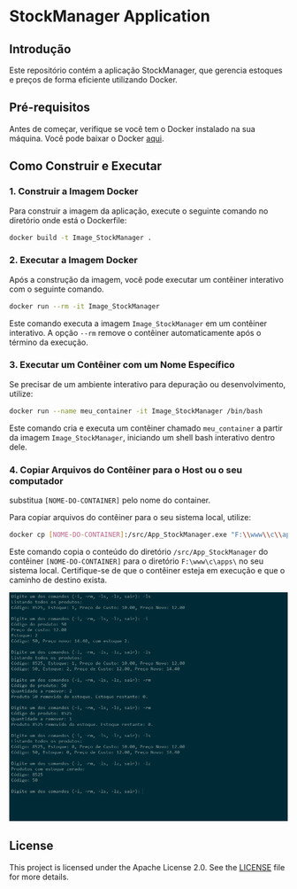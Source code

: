 # StockManager Application

## Introdução
Este repositório contém a aplicação StockManager, que gerencia estoques e preços de forma eficiente utilizando Docker.

## Pré-requisitos
Antes de começar, verifique se você tem o Docker instalado na sua máquina. Você pode baixar o Docker [aqui](https://www.docker.com/products/docker-desktop).

## Como Construir e Executar

### 1. Construir a Imagem Docker
Para construir a imagem da aplicação, execute o seguinte comando no diretório onde está o Dockerfile:

```bash
docker build -t Image_StockManager .
```
### 2. Executar a Imagem Docker
Após a construção da imagem, você pode executar um contêiner interativo com o seguinte comando.
```bash
docker run --rm -it Image_StockManager
```
Este comando executa a imagem ```Image_StockManager``` em um contêiner interativo. A opção ```--rm``` remove o contêiner automaticamente após o término da execução.

### 3. Executar um Contêiner com um Nome Específico
Se precisar de um ambiente interativo para depuração ou desenvolvimento, utilize: 
``` bash
docker run --name meu_container -it Image_StockManager /bin/bash
```
Este comando cria e executa um contêiner chamado ``` meu_container ``` a partir da imagem ``` Image_StockManager ```, iniciando um shell bash interativo dentro dele.

### 4.  Copiar Arquivos do Contêiner para o Host ou o seu computador
substitua ``` [NOME-DO-CONTAINER] ``` pelo nome do container.

Para copiar arquivos do contêiner para o seu sistema local, utilize:
``` bash
docker cp [NOME-DO-CONTAINER]:/src/App_StockManager.exe "F:\\www\\c\\apps\\"

```
Este comando copia o conteúdo do diretório ``` /src/App_StockManager ``` do contêiner ``` [NOME-DO-CONTAINER] ``` para o diretório ``` F:\www\c\apps\ ``` no seu sistema local. Certifique-se de que o contêiner esteja em execução e que o caminho de destino exista.

<div>
    <img src="./src/public/readme.png" alt="StockManager" style="max-width: 100%; height: auto;">
</div>

## License

This project is licensed under the Apache License 2.0. See the [LICENSE](LICENSE) file for more details.
